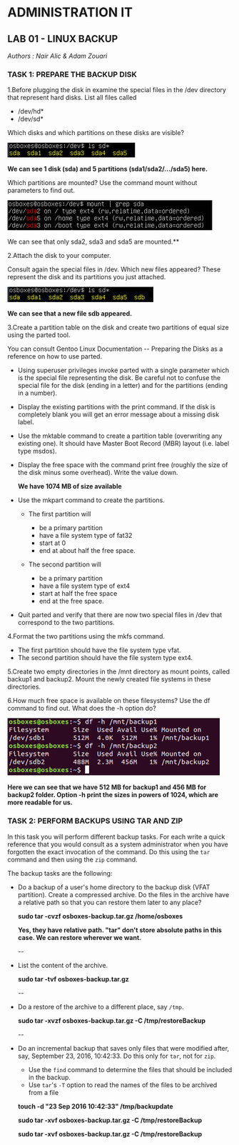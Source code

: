 # ADMINISTRATION IT
## LAB 01 - LINUX BACKUP
_Authors : Nair Alic & Adam Zouari_

### TASK 1: PREPARE THE BACKUP DISK

1.Before plugging the disk in examine the special files in the /dev directory that represent hard disks. List all files called

- /dev/hd*
- /dev/sd*

Which disks and which partitions on these disks are visible?

![](images/sda-files.png)

**We can see 1 disk (sda) and 5 partitions (sda1/sda2/.../sda5) here.**

Which partitions are mounted? Use the command mount without parameters to find out.

![](images/partitions-mounted.png)

We can see that only sda2, sda3 and sda5 are mounted.**

2.Attach the disk to your computer.

Consult again the special files in /dev. Which new files appeared? These represent the disk and its partitions you just attached.

![](images/sdb.png)

**We can see that a new file sdb appeared.**

3.Create a partition table on the disk and create two partitions of equal size using the parted tool.

You can consult Gentoo Linux Documentation -- Preparing the Disks as a reference on how to use parted.

- Using superuser privileges invoke parted with a single parameter which is the special file representing the disk. Be careful not to confuse the special file for the disk (ending in a letter) and for the partitions (ending in a number).

- Display the existing partitions with the print command. If the disk is completely blank you will get an error message about a missing disk label.

- Use the mktable command to create a partition table (overwriting any existing one). It should have Master Boot Record (MBR) layout (i.e. label type msdos).

- Display the free space with the command print free (roughly the size of the disk minus some overhead). Write the value down.

  **We have 1074 MB of size available**

- Use the mkpart command to create the partitions.

	- The first partition will
		- be a primary partition
		- have a file system type of fat32
		- start at 0
		- end at about half the free space.
		
	- The second partition will
		- be a primary partition
		- have a file system type of ext4
		- start at half the free space
		- end at the free space.
	
- Quit parted and verify that there are now two special files in /dev that correspond to the two partitions.

4.Format the two partitions using the mkfs command.

- The first partition should have the file system type vfat.
- The second partition should have the file system type ext4.

5.Create two empty directories in the /mnt directory as mount points, called backup1 and backup2. Mount the newly created file systems in these directories.

6.How much free space is available on these filesystems? Use the df command to find out. What does the -h option do?

![](images/df-backup-folder.png)

**Here we can see that we have 512 MB for backup1 and 456 MB for backup2 folder. Option -h print the sizes in powers of 1024, which are more readable for us.**

### TASK 2: PERFORM BACKUPS USING TAR AND ZIP

In this task you will perform different backup tasks. For each write a quick reference that you would consult as a system administrator when you have forgotten the exact invocation of the command. Do this using the `tar` command and then using the `zip` command.

The backup tasks are the following:

- Do a backup of a user's home directory to the backup disk (VFAT partition). Create a compressed archive. Do the files in the archive have a relative path so that you can restore them later to any place?

  **sudo tar -cvzf osboxes-backup.tar.gz /home/osboxes**

  **Yes, they have relative path. "tar" don't store absolute paths in this case. We can restore wherever we want.**

  --

  

- List the content of the archive.

  **sudo tar -tvf osboxes-backup.tar.gz**

  --

  

- Do a restore of the archive to a different place, say `/tmp`.

  **sudo tar -xvzf osboxes-backup.tar.gz -C /tmp/restoreBackup**

  --

  

- Do an incremental backup that saves only files that were modified after, say, September 23, 2016, 10:42:33. Do this only for `tar`, not for `zip`.

  - Use the `find` command to determine the files that should be included in the backup.
  - Use `tar`'s `-T` option to read the names of the files to be archived from a file

  **touch -d "23 Sep 2016 10:42:33" /tmp/backupdate**

  **sudo tar -xvf osboxes-backup.tar.gz -C /tmp/restoreBackup**

  **sudo tar -xvf osboxes-backup.tar.gz -C /tmp/restoreBackup**